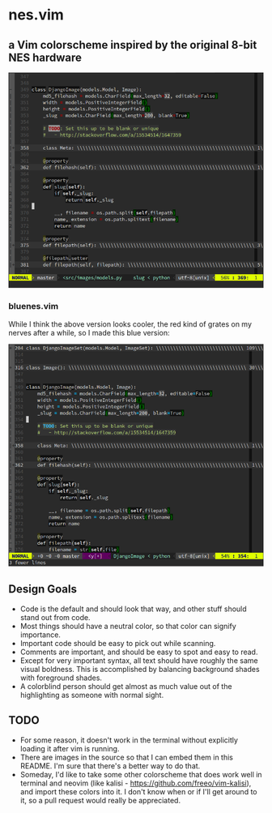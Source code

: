 nes.vim
=======

a Vim colorscheme inspired by the original 8-bit NES hardware
-------------------------------------------------------------

![python_example](/images/python_example.png)


### bluenes.vim

While I think the above version looks cooler, the red kind of grates on my nerves after a while, so
I made this blue version:

![python_example](/images/blue_python_example.png)

Design Goals
------------
- Code is the default and should look that way, and other stuff should stand out from code.
- Most things should have a neutral color, so that color can signify importance.
- Important code should be easy to pick out while scanning.
- Comments are important, and should be easy to spot and easy to read.
- Except for very important syntax, all text should have roughly the same visual boldness.  This is accomplished by balancing background shades with foreground shades.
- A colorblind person should get almost as much value out of the highlighting as someone with normal
  sight.

TODO
----
- For some reason, it doesn't work in the terminal without explicitly loading it after vim is
  running.
- There are images in the source so that I can embed them in this README.  I'm sure that there's a
  better way to do that.
- Someday, I'd like to take some other colorscheme that does work well in terminal and neovim (like kalisi -  https://github.com/freeo/vim-kalisi), and import these colors into it.  I don't know when or if I'll get around to it, so a pull request would really be appreciated.
